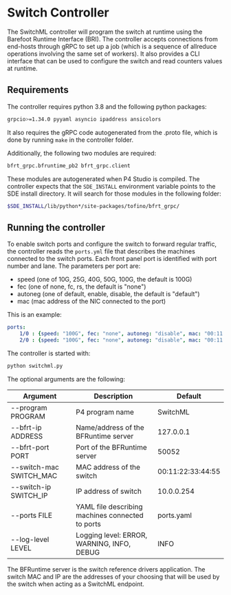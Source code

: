 # Switch Controller

The SwitchML controller will program the switch at runtime using the Barefoot Runtime Interface (BRI). The controller accepts connections from end-hosts through gRPC to set up a job (which is a sequence of allreduce operations involving the same set of workers). It also provides a CLI interface that can be used to configure the switch and read counters values at runtime.

## Requirements
The controller requires python 3.8 and the following python packages:

```bash
grpcio>=1.34.0 pyyaml asyncio ipaddress ansicolors
```

It also requires the gRPC code autogenerated from the .proto file, which is done by running `make` in the controller folder.

Additionally, the following two modules are required:

```bash
bfrt_grpc.bfruntime_pb2 bfrt_grpc.client
```

These modules are autogenerated when P4 Studio is compiled. The controller expects that the `SDE_INSTALL` environment variable points to the SDE install directory. It will search for those modules in the following folder:

```bash
$SDE_INSTALL/lib/python*/site-packages/tofino/bfrt_grpc/
```

## Running the controller

To enable switch ports and configure the switch to forward regular traffic, the controller reads the `ports.yml` file that describes the machines connected to the switch ports. Each front panel port is identified with port number and lane. The parameters per port are:

- speed (one of 10G, 25G, 40G, 50G, 100G, the default is 100G)
- fec (one of none, fc, rs, the default is "none")
- autoneg (one of default, enable, disable, the default is "default")
- mac (mac address of the NIC connected to the port)

This is an example:

```yaml
ports:
    1/0 : {speed: "100G", fec: "none", autoneg: "disable", mac: "00:11:22:33:44:55"}
    2/0 : {speed: "100G", fec: "none", autoneg: "disable", mac: "00:11:22:33:44:66"}
```

The controller is started with:

```bash
python switchml.py
```

The optional arguments are the following:

| Argument | Description | Default |
|-|-|-|
| --program PROGRAM | P4 program name | SwitchML |
| --bfrt-ip ADDRESS | Name/address of the BFRuntime server | 127.0.0.1 |
| --bfrt-port PORT | Port of the BFRuntime server | 50052 |
| --switch-mac SWITCH_MAC | MAC address of the switch | 00:11:22:33:44:55 |
| --switch-ip SWITCH_IP | IP address of switch | 10.0.0.254 |
| --ports FILE | YAML file describing machines connected to ports | ports.yaml |
| --log-level LEVEL | Logging level: ERROR, WARNING, INFO, DEBUG | INFO |


The BFRuntime server is the switch reference drivers application. The switch MAC and IP are the addresses of your choosing that will be used by the switch when acting as a SwitchML endpoint.
